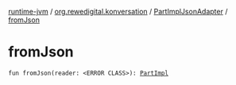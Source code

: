 [runtime-jvm](../../index.md) / [org.rewedigital.konversation](../index.md) / [PartImplJsonAdapter](index.md) / [fromJson](./from-json.md)

# fromJson

`fun fromJson(reader: <ERROR CLASS>): `[`PartImpl`](https://github.com/rewe-digital/konversation/blob/master/docs/shared/org.rewedigital.konversation/-part-impl/index.md)